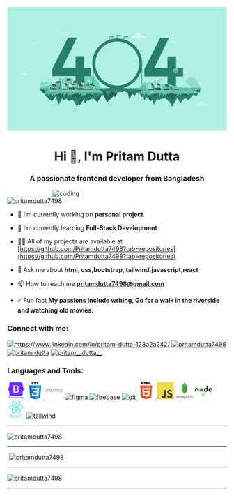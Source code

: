 
<!-- new update -->
<p align="center">
   <img alt="coding" width="700" src="https://github.com/Pritamdutta7498/Pritamdutta7498/blob/main/error.gif">
</p>

<h1 align="center">Hi 👋, I'm Pritam Dutta</h1>
<h3 align="center">A passionate frontend developer from Bangladesh</h3>
<img align="right" alt="coding" width="400" src="https://media.giphy.com/media/qgQUggAC3Pfv687qPC/giphy.gif">



<p align="left"> <img src="https://komarev.com/ghpvc/?username=pritamdutta7498&label=Profile%20views&color=0e75b6&style=flat" alt="pritamdutta7498" /> </p>

- 🔭 I’m currently working on **personal project**

- 🌱 I’m currently learning **Full-Stack Development**

- 👨‍💻 All of my projects are available at [https://github.com/Pritamdutta7498?tab=repositories](https://github.com/Pritamdutta7498?tab=repositories)

- 💬 Ask me about **html, css,bootstrap, tailwind,javascript,react**

- 📫 How to reach me **pritamdutta7498@gmail.com**

- ⚡ Fun fact **My passions include writing, Go for a walk in the riverside and watching old movies.**

<h3 align="left">Connect with me:</h3>
<p align="left">
<a href="https://linkedin.com/in/https://www.linkedin.com/in/pritam-dutta-123a2a242/" target="blank"><img align="center" src="https://raw.githubusercontent.com/rahuldkjain/github-profile-readme-generator/master/src/images/icons/Social/linked-in-alt.svg" alt="https://www.linkedin.com/in/pritam-dutta-123a2a242/" height="30" width="40" /></a>
<a href="https://codesandbox.com/pritamdutta7498" target="blank"><img align="center" src="https://raw.githubusercontent.com/rahuldkjain/github-profile-readme-generator/master/src/images/icons/Social/codesandbox.svg" alt="pritamdutta7498" height="30" width="40" /></a>
<a href="https://fb.com/pritam dutta" target="blank"><img align="center" src="https://raw.githubusercontent.com/rahuldkjain/github-profile-readme-generator/master/src/images/icons/Social/facebook.svg" alt="pritam dutta" height="30" width="40" /></a>
<a href="https://instagram.com/pritam__dutta__" target="blank"><img align="center" src="https://raw.githubusercontent.com/rahuldkjain/github-profile-readme-generator/master/src/images/icons/Social/instagram.svg" alt="pritam__dutta__" height="30" width="40" /></a>
</p>

<h3 align="left">Languages and Tools:</h3>
<p align="left"> <a href="https://getbootstrap.com" target="_blank" rel="noreferrer"> <img src="https://raw.githubusercontent.com/devicons/devicon/master/icons/bootstrap/bootstrap-plain-wordmark.svg" alt="bootstrap" width="40" height="40"/> </a> <a href="https://www.w3schools.com/css/" target="_blank" rel="noreferrer"> <img src="https://raw.githubusercontent.com/devicons/devicon/master/icons/css3/css3-original-wordmark.svg" alt="css3" width="40" height="40"/> </a> <a href="https://expressjs.com" target="_blank" rel="noreferrer"> <img src="https://raw.githubusercontent.com/devicons/devicon/master/icons/express/express-original-wordmark.svg" alt="express" width="40" height="40"/> </a> <a href="https://www.figma.com/" target="_blank" rel="noreferrer"> <img src="https://www.vectorlogo.zone/logos/figma/figma-icon.svg" alt="figma" width="40" height="40"/> </a> <a href="https://firebase.google.com/" target="_blank" rel="noreferrer"> <img src="https://www.vectorlogo.zone/logos/firebase/firebase-icon.svg" alt="firebase" width="40" height="40"/> </a> <a href="https://git-scm.com/" target="_blank" rel="noreferrer"> <img src="https://www.vectorlogo.zone/logos/git-scm/git-scm-icon.svg" alt="git" width="40" height="40"/> </a> <a href="https://www.w3.org/html/" target="_blank" rel="noreferrer"> <img src="https://raw.githubusercontent.com/devicons/devicon/master/icons/html5/html5-original-wordmark.svg" alt="html5" width="40" height="40"/> </a> <a href="https://developer.mozilla.org/en-US/docs/Web/JavaScript" target="_blank" rel="noreferrer"> <img src="https://raw.githubusercontent.com/devicons/devicon/master/icons/javascript/javascript-original.svg" alt="javascript" width="40" height="40"/> </a> <a href="https://www.mongodb.com/" target="_blank" rel="noreferrer"> <img src="https://raw.githubusercontent.com/devicons/devicon/master/icons/mongodb/mongodb-original-wordmark.svg" alt="mongodb" width="40" height="40"/> </a> <a href="https://nodejs.org" target="_blank" rel="noreferrer"> <img src="https://raw.githubusercontent.com/devicons/devicon/master/icons/nodejs/nodejs-original-wordmark.svg" alt="nodejs" width="40" height="40"/> </a> <a href="https://reactjs.org/" target="_blank" rel="noreferrer"> <img src="https://raw.githubusercontent.com/devicons/devicon/master/icons/react/react-original-wordmark.svg" alt="react" width="40" height="40"/> </a> <a href="https://tailwindcss.com/" target="_blank" rel="noreferrer"> <img src="https://www.vectorlogo.zone/logos/tailwindcss/tailwindcss-icon.svg" alt="tailwind" width="40" height="40"/> </a> </p>

<hr>
<p><img align="center" src="https://github-readme-stats.vercel.app/api/top-langs?username=pritamdutta7498&&theme=dark&hide_border=true&border_radius=15&show_icons=true&locale=en&layout=compact" alt="pritamdutta7498" /></p>
<hr>
<p>&nbsp;<img align="center" src="https://github-readme-stats.vercel.app/api?username=pritamdutta7498&&theme=dark&hide_border=true&border_radius=15&show_icons=true&locale=en" alt="pritamdutta7498" /></p>
<hr>
<p><img align="center" src="https://github-readme-streak-stats.herokuapp.com/?user=pritamdutta7498&&theme=dark&hide_border=true&border_radius=15" alt="pritamdutta7498" /></p>
<hr>

